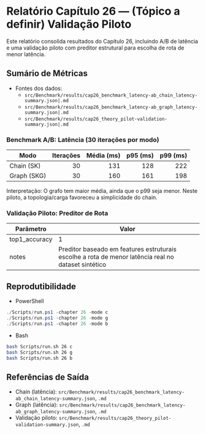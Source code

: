 # Relatório Capítulo 26 — (Tópico a definir) Validação Piloto

Este relatório consolida resultados do Capítulo 26, incluindo A/B de latência e uma validação piloto com preditor estrutural para escolha de rota de menor latência.

## Sumário de Métricas

- Fontes dos dados:
  - `src/Benchmark/results/cap26_benchmark_latency-ab_chain_latency-summary.json|.md`
  - `src/Benchmark/results/cap26_benchmark_latency-ab_graph_latency-summary.json|.md`
  - `src/Benchmark/results/cap26_theory_pilot-validation-summary.json|.md`

### Benchmark A/B: Latência (30 iterações por modo)

| Modo | Iterações | Média (ms) | p95 (ms) | p99 (ms) |
|---|---:|---:|---:|---:|
| Chain (SK) | 30 | 131 | 128 | 222 |
| Graph (SKG) | 30 | 160 | 161 | 198 |

Interpretação: O grafo tem maior média, ainda que o p99 seja menor. Neste piloto, a topologia/carga favoreceu a simplicidade do chain.

### Validação Piloto: Preditor de Rota

| Parâmetro | Valor |
|---|---|
| top1_accuracy | 1 |
| notes | Preditor baseado em features estruturais escolhe a rota de menor latência real no dataset sintético |

## Reprodutibilidade

- PowerShell
```powershell
./Scripts/run.ps1 -chapter 26 -mode c
./Scripts/run.ps1 -chapter 26 -mode g
./Scripts/run.ps1 -chapter 26 -mode b
```

- Bash
```bash
bash Scripts/run.sh 26 c
bash Scripts/run.sh 26 g
bash Scripts/run.sh 26 b
```

## Referências de Saída

- Chain (latência): `src/Benchmark/results/cap26_benchmark_latency-ab_chain_latency-summary.json`, `.md`
- Graph (latência): `src/Benchmark/results/cap26_benchmark_latency-ab_graph_latency-summary.json`, `.md`
- Validação piloto: `src/Benchmark/results/cap26_theory_pilot-validation-summary.json`, `.md`

